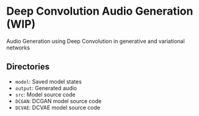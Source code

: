 # Deep Convolution Audio Generation (WIP)
Audio Generation using Deep Convolution in generative and variational networks 

## Directories
- `model`: Saved model states
- `output`: Generated audio
- `src`: Model source code
- `DCGAN`: DCGAN model source code
- `DCVAE`: DCVAE model source code
